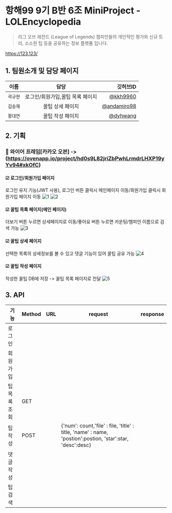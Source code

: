 # 항해99 9기 B반 6조 MiniProject - LOLEncyclopedia
> 리그 오브 레전드 (League of Legends) 챔피언들의 개인적인 평가와 신규 트리, 소소한 팁 등을 공유하는 정보 플랫폼 입니다.

https://123.123/

## 1. 팀원소개 및 담당 페이지
| 이름 | 담당 | 깃허브ID |
|---|:---:|---:|
| `곽규현` | 로그인/회원가입,꿀팁 목록 페이지 | [@kkh9960](https://github.com/kkh9960) | 
| `김승재` | 꿀팁 상세 페이지 | [@andamiro98](https://github.com/andamiro98) | 
| `황대연` | 꿀팁 작성 페이지 | [@dyhwang](https://github.com/dyhwang)|


## 2. 기획
### 🔗 와이어 프레임[카카오 오븐] -> (https://ovenapp.io/project/hd0s9L82jriZbPwhLrmdrLHXP19yYv94#xkOfC)
#### ☑ 로그인/회원가입 페이지
로그인 유지 기능(JWT 사용), 로그인 버튼 클릭시 메인페이지 이동/회원가입 클릭시 회원가입 페이지 이동
![1](https://user-images.githubusercontent.com/80233565/191632295-f0d15f5e-c0c3-40bb-a194-faae93f78ebf.JPG)
![2](https://user-images.githubusercontent.com/80233565/191632310-2162b9db-0741-455f-b8bb-c480cc68ff44.JPG)

#### ☑ 꿀팁 목록 페이지(메인 페이지)
더보기 버튼 누르면 상세페이지로 이동/좋아요 버튼 누르면 카운팅/챔피언 이름으로 검색 가능
![3](https://user-images.githubusercontent.com/80233565/191632812-3809d511-3063-44ef-88ed-76bc50fbdbbb.JPG)

#### ☑ 꿀팁 상세 페이지
선택한 목록의 상세정보를 볼 수 있고 댓글 기능이 있어 꿀팁 공유 가능
![4](https://user-images.githubusercontent.com/80233565/191633277-e836dfd0-695c-4012-9f06-9538391e8287.JPG)

#### ☑ 꿀팁 작성 페이지
작성한 꿀팁 DB에 저장 -> 꿀팁 목록 페이지로 전달
![5](https://user-images.githubusercontent.com/80233565/191633863-ac0a3e24-fbc1-49e9-a173-d3f75572b785.JPG)


## 3. API
| 기능 | Method | URL | request | response |
|---|---|---|---|---|
| 로그인 |  | | | | 
| 회원 가입 |  | | | |
| 팁 목록 조회 | GET |  | | |
| 팁 작성 | POST |  | {'num': count,'file' : file, 'title' : title, 'name' : name, 'postion':postion, 'star':star, 'desc':desc} | |
| 댓글 작성 | | | | |
| 팁 검색 | | | | |








